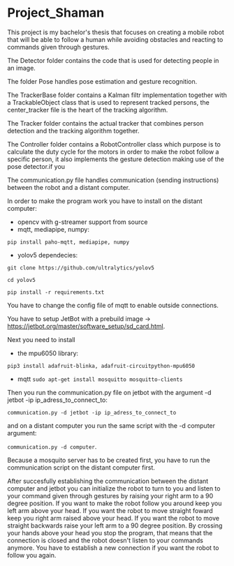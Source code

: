 # Project_Shaman
This project is my bachelor's thesis that focuses on creating a mobile robot that will be able to follow a human while avoiding obstacles and reacting to commands given through gestures.

The Detector folder contains the code that is used for detecting people in an image.

The folder Pose handles pose estimation and gesture recognition.

The TrackerBase folder contains a Kalman filtr implementation together with a TrackableObject class that is used to represent tracked persons, the center_tracker file is the heart of the tracking algorithm.

The Tracker folder contains the actual tracker that combines person detection and the tracking algorithm together.

The Controller folder contains a RobotController class which purpose is to calculate the duty cycle for the motors in order to make the robot follow a specific person, it also implements the gesture detection making use of the pose detector.if you 

The communication.py file handles communication (sending instructions) between the robot and a distant computer.

In order to make the program work you have to install on the distant computer:
* opencv with g-streamer support from source
* mqtt, mediapipe, numpy:
 
```pip install paho-mqtt, mediapipe, numpy```

* yolov5 dependecies:

 ```git clone https://github.com/ultralytics/yolov5```
 
 ```cd yolov5```                          
 
 ```pip install -r requirements.txt```
                            
 You have to change the config file of mqtt to enable outside connections.
                            
You have to setup JetBot with a prebuild image -> https://jetbot.org/master/software_setup/sd_card.html.

Next you need to install

* the mpu6050 library:

```pip3 install adafruit-blinka, adafruit-circuitpython-mpu6050```
* mqtt ```sudo apt-get install mosquitto mosquitto-clients``` 
 
Then you run the communication.py file on jetbot with the argument -d jetbot -ip ip_adress_to_connect_to: 

```communication.py -d jetbot -ip ip_adress_to_connect_to``` 

and on a distant computer you run the same script with the -d computer argument: 

```communication.py -d computer```.

Because a mosquito server has to be created first, you have to run the communication script on the distant computer first.

After succesfully establishing the communication between the distant computer and jetbot you can initialize the robot to turn to you and listen to your command given through gestures by raising your right arm to a 90 degree position. If you want to make the robot follow you around keep you left arm above your head. If you want the robot to move straight foward keep you right arm raised above your head. If you want the robot to move straight backwards raise your left arm to a 90 degree position. By crossing your hands above your head you stop the program, that means that the connection is closed and the robot doesn't listen to your commands anymore. You have to establish a new connection  if you want the robot to follow you again.
